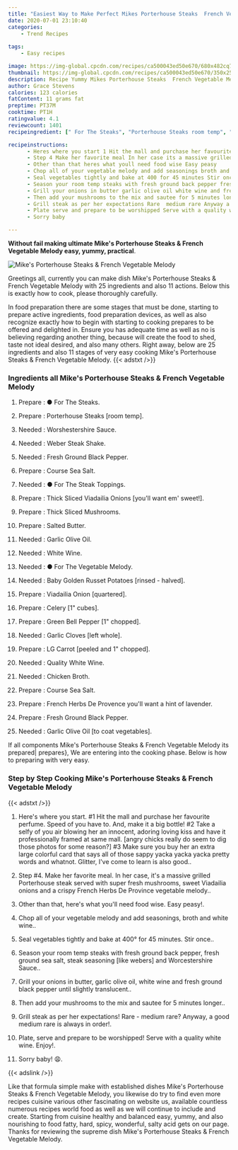 ```yaml
---
title: "Easiest Way to Make Perfect Mikes Porterhouse Steaks  French Vegetable Melody"
date: 2020-07-01 23:10:40
categories:
    - Trend Recipes
    
tags:
    - Easy recipes

image: https://img-global.cpcdn.com/recipes/ca500043ed50e670/680x482cq70/mikes-porterhouse-steaks-french-vegetable-melody-recipe-main-photo.jpg
thumbnail: https://img-global.cpcdn.com/recipes/ca500043ed50e670/350x250cq70/mikes-porterhouse-steaks-french-vegetable-melody-recipe-main-photo.jpg
description: Recipe Yummy Mikes Porterhouse Steaks  French Vegetable Melody with 25 ingredients and 11 stages of easy cooking.
author: Grace Stevens
calories: 123 calories
fatContent: 11 grams fat
preptime: PT37M
cooktime: PT1H
ratingvalue: 4.1
reviewcount: 1401
recipeingredient: [" For The Steaks", "Porterhouse Steaks room temp", "Worshestershire Sauce", "Weber Steak Shake", "Fresh Ground Black Pepper", "Course Sea Salt", " For The Steak Toppings", "Thick Sliced Viadailia Onions youll want em sweet", "Thick Sliced Mushrooms", "Salted Butter", "Garlic Olive Oil", "White Wine", " For The Vegetable Melody", "Baby Golden Russet Potatoes rinsed  halved", "Viadailia Onion quartered", "Celery 1 cubes", "Green Bell Pepper 1 chopped", "Garlic Cloves left whole", "LG Carrot peeled and 1 chopped", "Quality White Wine", "Chicken Broth", "Course Sea Salt", "French Herbs De Provence youll want a hint of lavender", "Fresh Ground Black Pepper", "Garlic Olive Oil to coat vegetables"]

recipeinstructions: 
      - Heres where you start 1 Hit the mall and purchase her favourite perfume Speed of you have to And make it a big bottle 2 Take a selfy of you air blowing her an innocent adoring loving kiss and have it professionally framed at same mall angry chicks really do seem to dig those photos for some reason 3 Make sure you buy her an extra large colorful card that says all of those sappy yacka yacka yacka pretty words and whatnot Glitter Ive come to learn is also good 
      - Step 4 Make her favorite meal In her case its a massive grilled Porterhouse steak served with super fresh mushrooms sweet Viadailia onions and a crispy French Herbs De Province vegetable melody 
      - Other than that heres what youll need food wise Easy peasy 
      - Chop all of your vegetable melody and add seasonings broth and white wine 
      - Seal vegetables tightly and bake at 400 for 45 minutes Stir once 
      - Season your room temp steaks with fresh ground back pepper fresh ground sea salt steak seasoning like webers and Worcestershire Sauce 
      - Grill your onions in butter garlic olive oil white wine and fresh ground black pepper until slightly translucent 
      - Then add your mushrooms to the mix and sautee for 5 minutes longer 
      - Grill steak as per her expectations Rare  medium rare Anyway a good medium rare is always in order 
      - Plate serve and prepare to be worshipped Serve with a quality white wine Enjoy 
      - Sorry baby 

---
```




**Without fail making ultimate Mike&#39;s Porterhouse Steaks &amp; French Vegetable Melody easy, yummy, practical**. 


![Mike&#39;s Porterhouse Steaks &amp; French Vegetable Melody](https://img-global.cpcdn.com/recipes/ca500043ed50e670/680x482cq70/mikes-porterhouse-steaks-french-vegetable-melody-recipe-main-photo.jpg "Mike&#39;s Porterhouse Steaks &amp; French Vegetable Melody")




Greetings all, currently you can make dish Mike&#39;s Porterhouse Steaks &amp; French Vegetable Melody with 25 ingredients and also 11 actions. Below this is exactly how to cook, please thoroughly carefully.

In food preparation there are some stages that must be done, starting to prepare active ingredients, food preparation devices, as well as also recognize exactly how to begin with starting to cooking prepares to be offered and delighted in. Ensure you has adequate time as well as no is believing regarding another thing, because will create the food to shed, taste not ideal desired, and also many others. Right away, below are 25 ingredients and also 11 stages of very easy cooking Mike&#39;s Porterhouse Steaks &amp; French Vegetable Melody.
{{< adstxt />}}

### Ingredients all Mike&#39;s Porterhouse Steaks &amp; French Vegetable Melody


1. Prepare  : ● For The Steaks.

1. Prepare  : Porterhouse Steaks [room temp].

1. Needed  : Worshestershire Sauce.

1. Needed  : Weber Steak Shake.

1. Needed  : Fresh Ground Black Pepper.

1. Prepare  : Course Sea Salt.

1. Needed  : ● For The Steak Toppings.

1. Prepare  : Thick Sliced Viadailia Onions [you&#39;ll want em&#39; sweet!].

1. Prepare  : Thick Sliced Mushrooms.

1. Prepare  : Salted Butter.

1. Needed  : Garlic Olive Oil.

1. Needed  : White Wine.

1. Needed  : ● For The Vegetable Melody.

1. Needed  : Baby Golden Russet Potatoes [rinsed - halved].

1. Prepare  : Viadailia Onion [quartered].

1. Prepare  : Celery [1&#34; cubes].

1. Prepare  : Green Bell Pepper [1&#34; chopped].

1. Needed  : Garlic Cloves [left whole].

1. Prepare  : LG Carrot [peeled and 1&#34; chopped].

1. Needed  : Quality White Wine.

1. Needed  : Chicken Broth.

1. Prepare  : Course Sea Salt.

1. Prepare  : French Herbs De Provence you&#39;ll want a hint of lavender.

1. Prepare  : Fresh Ground Black Pepper.

1. Needed  : Garlic Olive Oil [to coat vegetables].



If all components Mike&#39;s Porterhouse Steaks &amp; French Vegetable Melody its prepared| prepares}, We are entering into the cooking phase. Below is how to preparing with very easy.

### Step by Step Cooking Mike&#39;s Porterhouse Steaks &amp; French Vegetable Melody

{{< adstxt />}}


1. Here&#39;s where you start. #1 Hit the mall and purchase her favourite perfume. Speed of you have to. And, make it a big bottle! #2 Take a selfy of you air blowing her an innocent, adoring loving kiss and have it professionally framed at same mall. [angry chicks really do seem to dig those photos for some reason?] #3 Make sure you buy her an extra large colorful card that says all of those sappy yacka yacka yacka pretty words and whatnot. Glitter, I&#39;ve come to learn is also good..



1. Step #4. Make her favorite meal. In her case, it&#39;s a massive grilled Porterhouse steak served with super fresh mushrooms, sweet Viadailia onions and a crispy French Herbs De Province vegetable melody..



1. Other than that, here&#39;s what you&#39;ll need food wise. Easy peasy!.



1. Chop all of your vegetable melody and add seasonings, broth and white wine..



1. Seal vegetables tightly and bake at 400° for 45 minutes. Stir once..



1. Season your room temp steaks with fresh ground back pepper, fresh ground sea salt, steak seasoning [like webers] and Worcestershire Sauce..



1. Grill your onions in butter, garlic olive oil, white wine and fresh ground black pepper until slightly translucent..



1. Then add your mushrooms to the mix and sautee for 5 minutes longer..



1. Grill steak as per her expectations! Rare - medium rare? Anyway, a good medium rare is always in order!.



1. Plate, serve and prepare to be worshipped! Serve with a quality white wine. Enjoy!.



1. Sorry baby! 😩.





{{< adslink />}}

Like that formula simple make with established dishes Mike&#39;s Porterhouse Steaks &amp; French Vegetable Melody, you likewise do try to find even more recipes cuisine various other fascinating on website us, available countless numerous recipes world food as well as we will continue to include and create. Starting from cuisine healthy and balanced easy, yummy, and also nourishing to food fatty, hard, spicy, wonderful, salty acid gets on our page. Thanks for reviewing the supreme dish Mike&#39;s Porterhouse Steaks &amp; French Vegetable Melody.
